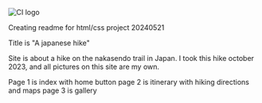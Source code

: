 ![CI logo](https://codeinstitute.s3.amazonaws.com/fullstack/ci_logo_small.png)

Creating readme for html/css project 20240521

Title is "A japanese hike"

Site is about a hike on the nakasendo trail in Japan.
I took this hike october 2023, and all pictures on this site are my own.

Page 1 is index with home button
page 2 is itinerary with hiking directions and maps
page 3 is gallery

